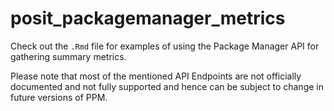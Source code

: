 # posit_packagemanager_metrics

Check out the `.Rmd` file for examples of using the Package Manager API for gathering summary metrics. 

Please note that most of the mentioned API Endpoints are not officially documented and not fully supported and hence can be subject to change in future versions of PPM. 

